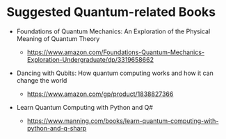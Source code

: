 
# Suggested Quantum-related Books

- Foundations of Quantum Mechanics: An Exploration of the Physical Meaning of Quantum Theory
  + https://www.amazon.com/Foundations-Quantum-Mechanics-Exploration-Undergraduate/dp/3319658662


- Dancing with Qubits: How quantum computing works and how it can change the world
  + https://www.amazon.com/gp/product/1838827366

- Learn Quantum Computing with Python and Q#
  + https://www.manning.com/books/learn-quantum-computing-with-python-and-q-sharp
